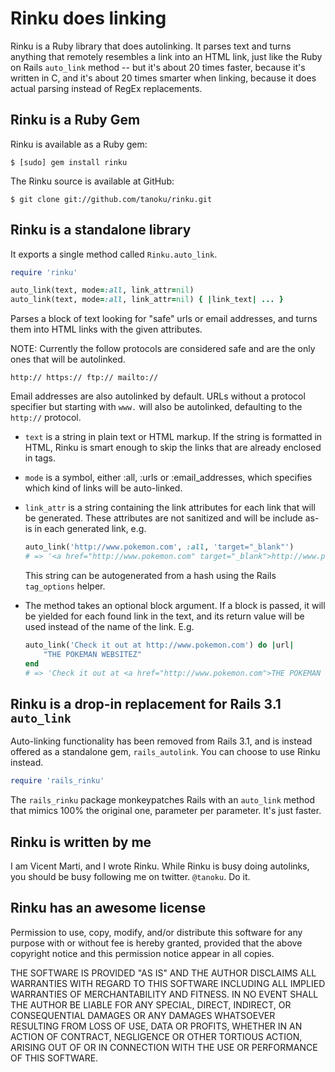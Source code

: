 Rinku does linking
==================

Rinku is a Ruby library that does autolinking.
It parses text and turns anything that remotely resembles a link into an HTML link,
just like the Ruby on Rails `auto_link` method -- but it's about 20 times faster,
because it's written in C, and it's about 20 times smarter when linking,
because it does actual parsing instead of RegEx replacements.

Rinku is a Ruby Gem 
-------------------

Rinku is available as a Ruby gem:

    $ [sudo] gem install rinku

The Rinku source is available at GitHub:

    $ git clone git://github.com/tanoku/rinku.git

Rinku is a standalone library
-----------------------------

It exports a single method called `Rinku.auto_link`.

~~~~ruby
require 'rinku'

auto_link(text, mode=:all, link_attr=nil)
auto_link(text, mode=:all, link_attr=nil) { |link_text| ... }
~~~~~~~~~

Parses a block of text looking for "safe" urls or email addresses,
and turns them into HTML links with the given attributes.

NOTE: Currently the follow protocols are considered safe and are the
only ones that will be autolinked.

	http:// https:// ftp:// mailto://

Email addresses are also autolinked by default. URLs without a protocol
specifier but starting with `www.` will also be autolinked, defaulting to
the `http://` protocol.

- `text` is a string in plain text or HTML markup. If the string is formatted in
HTML, Rinku is smart enough to skip the links that are already enclosed in <a>
tags.

- `mode` is a symbol, either :all, :urls or :email_addresses, which specifies which
kind of links will be auto-linked.

- `link_attr` is a string containing the link attributes for each link that
will be generated. These attributes are not sanitized and will be include as-is
in each generated link, e.g.

	~~~~ruby
	auto_link('http://www.pokemon.com', :all, 'target="_blank"')
	# => '<a href="http://www.pokemon.com" target="_blank">http://www.pokemon.com</a>'
	~~~~

	This string can be autogenerated from a hash using the Rails `tag_options` helper.

- The method takes an optional block argument. If a block is passed, it will
be yielded for each found link in the text, and its return value will be used instead
of the name of the link. E.g.
 
	~~~~ruby
 	auto_link('Check it out at http://www.pokemon.com') do |url|
 		"THE POKEMAN WEBSITEZ"
 	end
 	# => 'Check it out at <a href="http://www.pokemon.com">THE POKEMAN WEBSITEZ</a>'
	~~~~

Rinku is a drop-in replacement for Rails 3.1 `auto_link`
----------------------------------------------------

Auto-linking functionality has been removed from Rails 3.1,
and is instead offered as a standalone gem, `rails_autolink`. You can
choose to use Rinku instead.

~~~~ruby
require 'rails_rinku'
~~~~

The `rails_rinku` package monkeypatches Rails with an `auto_link` method that
mimics 100% the original one, parameter per parameter. It's just faster.

Rinku is written by me
----------------------

I am Vicent Marti, and I wrote Rinku.
While Rinku is busy doing autolinks, you should be busy following me on twitter. `@tanoku`. Do it.

Rinku has an awesome license
----------------------------

Permission to use, copy, modify, and/or distribute this software for any
purpose with or without fee is hereby granted, provided that the above
copyright notice and this permission notice appear in all copies.

THE SOFTWARE IS PROVIDED "AS IS" AND THE AUTHOR DISCLAIMS ALL WARRANTIES
WITH REGARD TO THIS SOFTWARE INCLUDING ALL IMPLIED WARRANTIES OF
MERCHANTABILITY AND FITNESS. IN NO EVENT SHALL THE AUTHOR BE LIABLE FOR
ANY SPECIAL, DIRECT, INDIRECT, OR CONSEQUENTIAL DAMAGES OR ANY DAMAGES
WHATSOEVER RESULTING FROM LOSS OF USE, DATA OR PROFITS, WHETHER IN AN
ACTION OF CONTRACT, NEGLIGENCE OR OTHER TORTIOUS ACTION, ARISING OUT OF
OR IN CONNECTION WITH THE USE OR PERFORMANCE OF THIS SOFTWARE.

